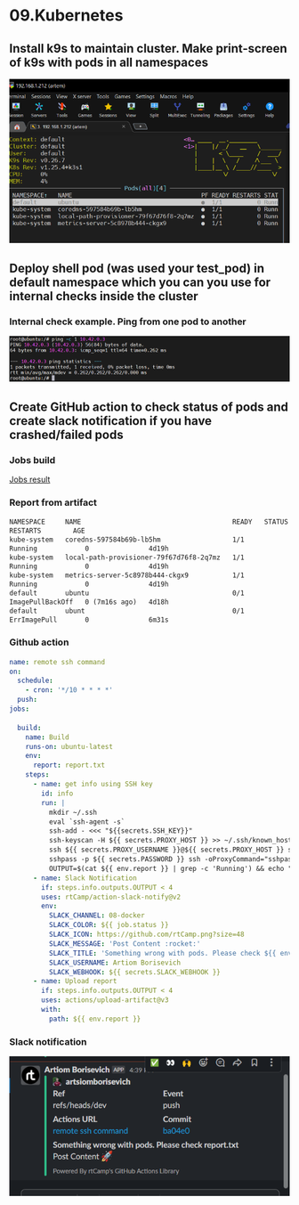 # 09.Kubernetes

## Install k9s to maintain cluster. Make print-screen of k9s with pods in all namespaces
![screen](K9S.png)

## Deploy shell pod (was used your test_pod) in default namespace which you can you use for internal checks inside the cluster

### Internal check example. Ping from one pod to another

![pod](Shellpod.png)

## Create GitHub action to check status of pods and create slack notification if you have crashed/failed pods

### Jobs build

[Jobs result](https://github.com/artsiomborisevich/03.git.hosting/actions/runs/3720293432/jobs/6309670409)

### Report from artifact

```text
NAMESPACE     NAME                                      READY   STATUS             RESTARTS        AGE
kube-system   coredns-597584b69b-lb5hm                  1/1     Running            0               4d19h
kube-system   local-path-provisioner-79f67d76f8-2q7mz   1/1     Running            0               4d19h
kube-system   metrics-server-5c8978b444-ckgx9           1/1     Running            0               4d19h
default       ubuntu                                    0/1     ImagePullBackOff   0 (7m16s ago)   4d18h
default       ubunt                                     0/1     ErrImagePull       0               6m31s
```
### Github action

```yaml
name: remote ssh command
on:
  schedule:
    - cron: '*/10 * * * *'
  push:
jobs:

  build:
    name: Build
    runs-on: ubuntu-latest
    env:
      report: report.txt
    steps:
      - name: get info using SSH key
        id: info
        run: |
          mkdir ~/.ssh
          eval `ssh-agent -s`
          ssh-add - <<< "${{secrets.SSH_KEY}}" 
          ssh-keyscan -H ${{ secrets.PROXY_HOST }} >> ~/.ssh/known_hosts
          ssh ${{ secrets.PROXY_USERNAME }}@${{ secrets.PROXY_HOST }} ssh-keyscan ${{ secrets.HOST }} >> ~/.ssh/known_hosts
          sshpass -p ${{ secrets.PASSWORD }} ssh -oProxyCommand="sshpass ssh -W %h:%p ${{ secrets.PROXY_USERNAME }}@${{ secrets.PROXY_HOST }}" ${{ secrets.USERNAME }}@${{ secrets.HOST }} "kubectl get pods -A" >> ${{ env.report }}
          OUTPUT=$(cat ${{ env.report }} | grep -c 'Running') && echo "::set-output name=OUTPUT::$OUTPUT"
      - name: Slack Notification
        if: steps.info.outputs.OUTPUT < 4
        uses: rtCamp/action-slack-notify@v2
        env:
          SLACK_CHANNEL: 08-docker
          SLACK_COLOR: ${{ job.status }}
          SLACK_ICON: https://github.com/rtCamp.png?size=48
          SLACK_MESSAGE: 'Post Content :rocket:'
          SLACK_TITLE: 'Something wrong with pods. Please check ${{ env.report }}'
          SLACK_USERNAME: Artiom Borisevich
          SLACK_WEBHOOK: ${{ secrets.SLACK_WEBHOOK }}
      - name: Upload report
        if: steps.info.outputs.OUTPUT < 4
        uses: actions/upload-artifact@v3
        with:
          path: ${{ env.report }}
```

### Slack notification

![alert](Alert.png)

